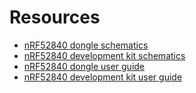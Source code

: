 # Resources

- [nRF52840 dongle schematics](https://devzone.nordicsemi.com/cfs-file/__key/support-attachments/beef5d1b77644c448dabff31668f3a47-ab48524591d842238bd2e0a2929469c4/pca10059_5F00_schematic_5F00_and_5F00_pcb.pdf)
- [nRF52840 development kit schematics](https://devzone.nordicsemi.com/cfs-file/__key/support-attachments/beef5d1b77644c448dabff31668f3a47-b7b5701e8f7d44e3b82edb037eb59b9f/pca10056_5F00_schematic_5F00_and_5F00_pcb.pdf)
- [nRF52840 dongle user guide](https://infocenter.nordicsemi.com/pdf/nRF52840_Dongle_User_Guide_v1.0.pdf)
- [nRF52840 development kit user guide](https://infocenter.nordicsemi.com/pdf/nRF52840_DK_User_Guide_v1.2.pdf)
